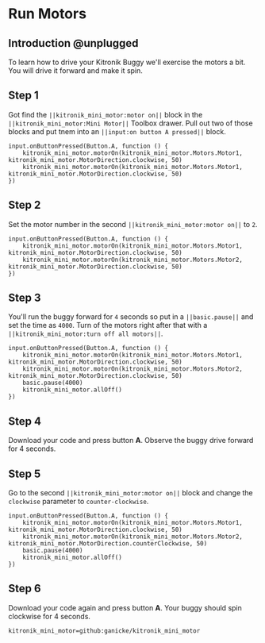 # Run Motors

## Introduction @unplugged

To learn how to drive your Kitronik Buggy we'll exercise the motors a bit. You will drive it forward and make it spin.

## Step 1

Got find the ``||kitronik_mini_motor:motor on||`` block in the ``||kitronik_mini_motor:Mini Motor||`` Toolbox drawer. Pull out two of those blocks and put tnem into an ``||input:on button A pressed||`` block.

```blocks
input.onButtonPressed(Button.A, function () {
    kitronik_mini_motor.motorOn(kitronik_mini_motor.Motors.Motor1, kitronik_mini_motor.MotorDirection.clockwise, 50)
    kitronik_mini_motor.motorOn(kitronik_mini_motor.Motors.Motor1, kitronik_mini_motor.MotorDirection.clockwise, 50)
})
```

## Step 2

Set the motor number in the second ``||kitronik_mini_motor:motor on||`` to `2`.

```blocks
input.onButtonPressed(Button.A, function () {
    kitronik_mini_motor.motorOn(kitronik_mini_motor.Motors.Motor1, kitronik_mini_motor.MotorDirection.clockwise, 50)
    kitronik_mini_motor.motorOn(kitronik_mini_motor.Motors.Motor2, kitronik_mini_motor.MotorDirection.clockwise, 50)
})
```

## Step 3

You'll run the buggy forward for `4` seconds so put in a ``||basic.pause||`` and set the time as `4000`. Turn of the motors right after that with a ``||kitronik_mini_motor:turn off all motors||``.

```blocks
input.onButtonPressed(Button.A, function () {
    kitronik_mini_motor.motorOn(kitronik_mini_motor.Motors.Motor1, kitronik_mini_motor.MotorDirection.clockwise, 50)
    kitronik_mini_motor.motorOn(kitronik_mini_motor.Motors.Motor2, kitronik_mini_motor.MotorDirection.clockwise, 50)
    basic.pause(4000)
    kitronik_mini_motor.allOff()
})
```

## Step 4

Download your code and press button **A**. Observe the buggy drive forward for 4 seconds.

## Step 5

Go to the second ``||kitronik_mini_motor:motor on||`` block and change the `clockwise` parameter to `counter-clockwise`.

```blocks
input.onButtonPressed(Button.A, function () {
    kitronik_mini_motor.motorOn(kitronik_mini_motor.Motors.Motor1, kitronik_mini_motor.MotorDirection.clockwise, 50)
    kitronik_mini_motor.motorOn(kitronik_mini_motor.Motors.Motor2, kitronik_mini_motor.MotorDirection.counterClockwise, 50)
    basic.pause(4000)
    kitronik_mini_motor.allOff()
})
```

## Step 6

Download your code again and press button **A**. Your buggy should spin clockwise for 4 seconds.
 
```package
kitronik_mini_motor=github:ganicke/kitronik_mini_motor
```
